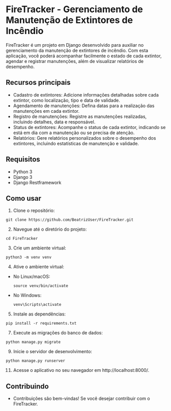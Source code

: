 # FireTracker - Gerenciamento de Manutenção de Extintores de Incêndio

FireTracker é um projeto em Django desenvolvido para auxiliar no gerenciamento da manutenção de extintores de incêndio. Com esta aplicação, você poderá acompanhar facilmente o estado de cada extintor, agendar e registrar manutenções, além de visualizar relatórios de desempenho.

## Recursos principais

- Cadastro de extintores: Adicione informações detalhadas sobre cada extintor, como localização, tipo e data de validade.
- Agendamento de manutenções: Defina datas para a realização das manutenções em cada extintor.
- Registro de manutenções: Registre as manutenções realizadas, incluindo detalhes, data e responsável.
- Status de extintores: Acompanhe o status de cada extintor, indicando se está em dia com a manutenção ou se precisa de atenção.
- Relatórios: Gere relatórios personalizados sobre o desempenho dos extintores, incluindo estatísticas de manutenção e validade.

## Requisitos

- Python 3
- Django 3
- Django Restframework

## Como usar

1. Clone o repositório:
 ```
git clone https://github.com/BeatrizUser/FireTracker.git
 ```
2. Navegue até o diretório do projeto:
 ```
cd FireTracker
 ```

3. Crie um ambiente virtual:
 ```
python3 -m venv venv
 ```
4. Ative o ambiente virtual:
- No Linux/macOS:
  ```
  source venv/bin/activate
  ```
- No Windows:
  ```
  venv\Scripts\activate
  ```

5. Instale as dependências:
```
pip install -r requirements.txt
 ```

7. Execute as migrações do banco de dados:
 ```
python manage.py migrate
```

9. Inicie o servidor de desenvolvimento:
```
python manage.py runserver
 ```

11. Acesse o aplicativo no seu navegador em http://localhost:8000/.


## Contribuindo

- Contribuições são bem-vindas! Se você desejar contribuir com o FireTracker.

